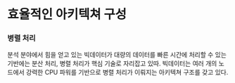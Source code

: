 # 효율적인 아키텍쳐 구성

### 병렬 처리

분석 분야에서 힘을 얻고 있는 빅데이터가 대량의 데이터를 빠른 시간에 처리할 수 있는 기반에는 분산 처리, 병렬 처리가 핵심 기술로 자리잡고 있따. 빅데이터는 여러 개의 노드에서 강력한 CPU 파워를 기반으로 병렬 처리가 이뤄지는 아키텍쳐 구조를 갖고 있다.